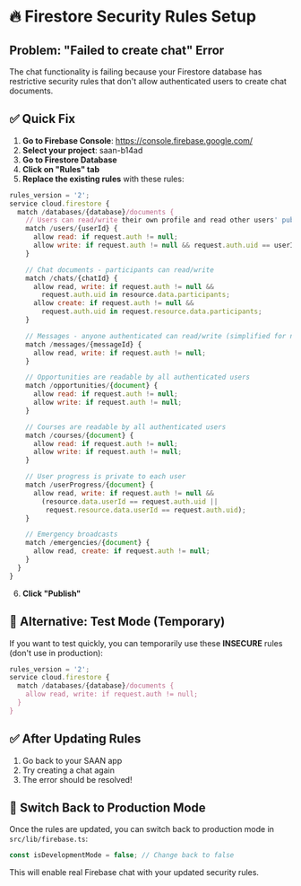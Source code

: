 # 🔥 Firestore Security Rules Setup

## Problem: "Failed to create chat" Error

The chat functionality is failing because your Firestore database has restrictive security rules that don't allow authenticated users to create chat documents.

## ✅ Quick Fix

1. **Go to Firebase Console**: https://console.firebase.google.com/
2. **Select your project**: saan-b14ad
3. **Go to Firestore Database**
4. **Click on "Rules" tab**
5. **Replace the existing rules** with these rules:

```javascript
rules_version = '2';
service cloud.firestore {
  match /databases/{database}/documents {
    // Users can read/write their own profile and read other users' public info
    match /users/{userId} {
      allow read: if request.auth != null;
      allow write: if request.auth != null && request.auth.uid == userId;
    }

    // Chat documents - participants can read/write
    match /chats/{chatId} {
      allow read, write: if request.auth != null &&
        request.auth.uid in resource.data.participants;
      allow create: if request.auth != null &&
        request.auth.uid in request.resource.data.participants;
    }

    // Messages - anyone authenticated can read/write (simplified for now)
    match /messages/{messageId} {
      allow read, write: if request.auth != null;
    }

    // Opportunities are readable by all authenticated users
    match /opportunities/{document} {
      allow read: if request.auth != null;
      allow write: if request.auth != null;
    }

    // Courses are readable by all authenticated users
    match /courses/{document} {
      allow read: if request.auth != null;
      allow write: if request.auth != null;
    }

    // User progress is private to each user
    match /userProgress/{document} {
      allow read, write: if request.auth != null &&
        (resource.data.userId == request.auth.uid ||
         request.resource.data.userId == request.auth.uid);
    }

    // Emergency broadcasts
    match /emergencies/{document} {
      allow read, create: if request.auth != null;
    }
  }
}
```

6. **Click "Publish"**

## 🧪 Alternative: Test Mode (Temporary)

If you want to test quickly, you can temporarily use these **INSECURE** rules (don't use in production):

```javascript
rules_version = '2';
service cloud.firestore {
  match /databases/{database}/documents {
    allow read, write: if request.auth != null;
  }
}
```

## ✅ After Updating Rules

1. Go back to your SAAN app
2. Try creating a chat again
3. The error should be resolved!

## 🔄 Switch Back to Production Mode

Once the rules are updated, you can switch back to production mode in `src/lib/firebase.ts`:

```typescript
const isDevelopmentMode = false; // Change back to false
```

This will enable real Firebase chat with your updated security rules.
